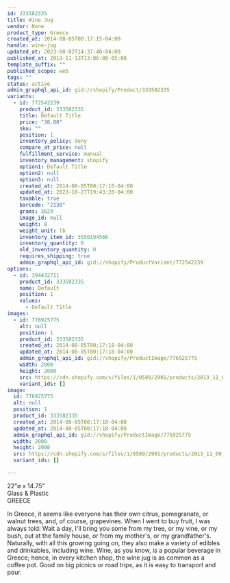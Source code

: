 ```yaml
---
id: 333582335
title: Wine Jug
vendor: None
product_type: Greece
created_at: 2014-08-05T00:17:15-04:00
handle: wine-jug
updated_at: 2023-08-02T14:37:40-04:00
published_at: 2013-11-13T13:06:00-05:00
template_suffix: ""
published_scope: web
tags: ""
status: active
admin_graphql_api_id: gid://shopify/Product/333582335
variants:
  - id: 772542239
    product_id: 333582335
    title: Default Title
    price: "38.00"
    sku: ""
    position: 1
    inventory_policy: deny
    compare_at_price: null
    fulfillment_service: manual
    inventory_management: shopify
    option1: Default Title
    option2: null
    option3: null
    created_at: 2014-08-05T00:17:15-04:00
    updated_at: 2023-10-27T19:43:20-04:00
    taxable: true
    barcode: "2130"
    grams: 3629
    image_id: null
    weight: 8
    weight_unit: lb
    inventory_item_id: 3550194566
    inventory_quantity: 0
    old_inventory_quantity: 0
    requires_shipping: true
    admin_graphql_api_id: gid://shopify/ProductVariant/772542239
options:
  - id: 394432711
    product_id: 333582335
    name: Default
    position: 1
    values:
      - Default Title
images:
  - id: 776925775
    alt: null
    position: 1
    product_id: 333582335
    created_at: 2014-08-05T00:17:18-04:00
    updated_at: 2014-08-05T00:17:18-04:00
    admin_graphql_api_id: gid://shopify/ProductImage/776925775
    width: 2000
    height: 2000
    src: https://cdn.shopify.com/s/files/1/0589/2901/products/2013_11_09_Kiosk_1435_1.jpeg?v=1407212238
    variant_ids: []
image:
  id: 776925775
  alt: null
  position: 1
  product_id: 333582335
  created_at: 2014-08-05T00:17:18-04:00
  updated_at: 2014-08-05T00:17:18-04:00
  admin_graphql_api_id: gid://shopify/ProductImage/776925775
  width: 2000
  height: 2000
  src: https://cdn.shopify.com/s/files/1/0589/2901/products/2013_11_09_Kiosk_1435_1.jpeg?v=1407212238
  variant_ids: []

---
```


22"ø x 14.75"   
Glass & Plastic  
GREECE

In Greece, it seems like everyone has their own citrus, pomegranate, or walnut trees, and, of course, grapevines. When I went to buy fruit, I was always told: Wait a day, I'll bring you some from my tree, or my vine, or my bush, out at the family house, or from my mother's, or my grandfather's. Naturally, with all this growing going on, they also make a variety of edibles and drinkables, including wine. Wine, as you know, is a popular beverage in Greece; hence, in every kitchen shop, the wine jug is as common as a coffee pot. Good on big picnics or road trips, as it is easy to transport and pour.